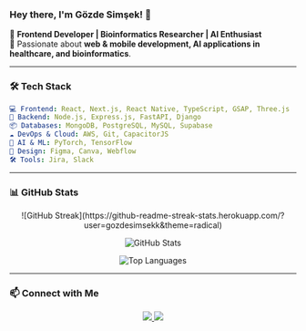 ### Hey there, I'm Gözde Simşek! 👋

🚀 **Frontend Developer | Bioinformatics Researcher | AI Enthusiast**  
🎯 Passionate about **web & mobile development, AI applications in healthcare, and bioinformatics**.

---

### 🛠️ Tech Stack

```yaml
💻 Frontend: React, Next.js, React Native, TypeScript, GSAP, Three.js
🔧 Backend: Node.js, Express.js, FastAPI, Django
📦 Databases: MongoDB, PostgreSQL, MySQL, Supabase
☁️ DevOps & Cloud: AWS, Git, CapacitorJS
🧠 AI & ML: PyTorch, TensorFlow
🎨 Design: Figma, Canva, Webflow
🛠️ Tools: Jira, Slack
```

---

### 📊 GitHub Stats

<div align="center">
![GitHub Streak](https://github-readme-streak-stats.herokuapp.com/?user=gozdesimsekk&theme=radical)

![GitHub Stats](https://github-readme-stats.vercel.app/api?username=gozdesimsekk&show_icons=true&theme=radical)

![Top Languages](https://github-readme-stats.vercel.app/api/top-langs/?username=gozdesimsekk&layout=compact&theme=radical)

</div>

---

### 📫 Connect with Me

<div align="center">

<a href="https://www.linkedin.com/in/gozdesimsekk/">
  <img src="https://img.shields.io/badge/LinkedIn-%230077B5.svg?style=for-the-badge&logo=linkedin&logoColor=white" />
</a>

<a href="mailto:gozdesimsekk1@gmail.com">
  <img src="https://img.shields.io/badge/Email-%23D14836.svg?style=for-the-badge&logo=gmail&logoColor=white" />
</a>

</div>
